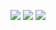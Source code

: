 

<figure class="third">
    <img src="{{site.url}}/screen/QQ20170322-0.png">
    <img src="{{site.url}}/screen/QQ20170322-1.png">
    <img src="{{site.url}}/screen/QQ20170322-2.png">
</figure>
